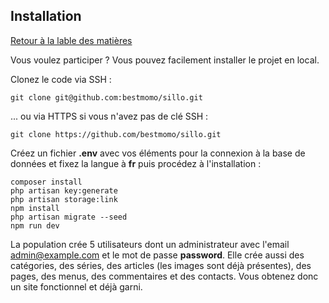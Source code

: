 ## Installation

[Retour à la lable des matières](README.md)

Vous voulez participer ? Vous pouvez facilement installer le projet en local.

Clonez le code via SSH :

`git clone git@github.com:bestmomo/sillo.git`

... ou via HTTPS si vous n'avez pas de clé SSH :

`git clone https://github.com/bestmomo/sillo.git`

Créez un fichier **.env** avec vos éléments pour la connexion à la base de données et fixez la langue à **fr** puis procédez à l'installation :

`composer install`<br>
`php artisan key:generate`<br>
`php artisan storage:link`<br>
`npm install`<br>
`php artisan migrate --seed`<br>
`npm run dev`

La population crée 5 utilisateurs dont un administrateur avec l'email admin@example.com et le mot de passe **password**. Elle crée aussi des catégories, des séries, des articles (les images sont déjà présentes), des pages, des menus, des commentaires et des contacts. Vous obtenez donc un site fonctionnel et déjà garni.
